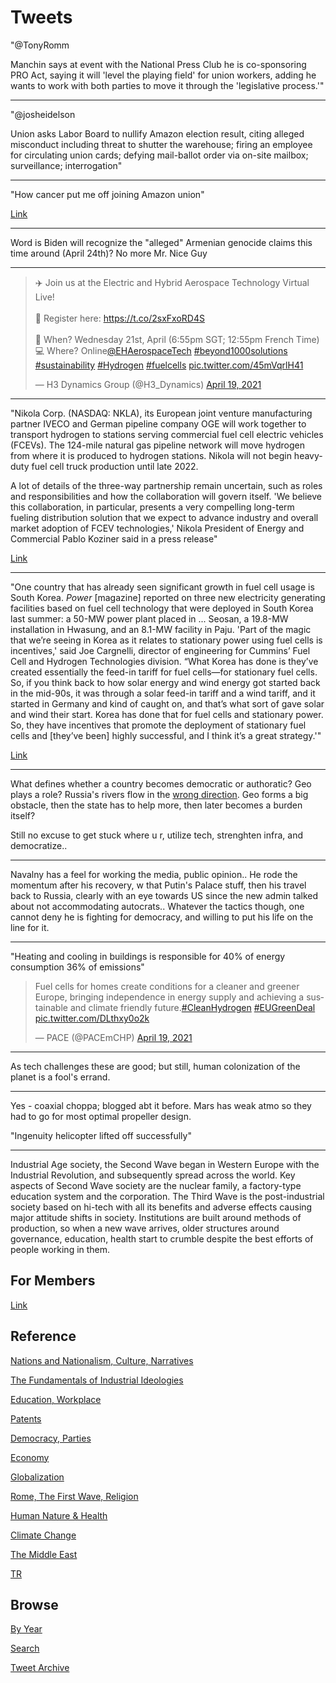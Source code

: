 # Tweets

"@TonyRomm

Manchin says at event with the National Press Club he is co-sponsoring
PRO Act, saying it will 'level the playing field' for union workers,
adding he wants to work with both parties to move it through the
'legislative process.'"

---

"@josheidelson

Union asks Labor Board to nullify Amazon election result, citing
alleged misconduct including threat to shutter the warehouse; firing
an employee for circulating union cards; defying mail-ballot order via
on-site mailbox; surveillance; interrogation"

---

"How cancer put me off joining Amazon union"

[Link](https://www.bbc.com/news/technology-56742772)

---

Word is Biden will recognize the "alleged" Armenian genocide claims
this time around (April 24th)? No more Mr. Nice Guy 

---

<blockquote width="200" class="twitter-tweet"><p lang="en" dir="ltr">✈️ Join us at the Electric and Hybrid Aerospace Technology Virtual Live! <br><br>📍 Register here: <a href="https://t.co/2sxFxoRD4S">https://t.co/2sxFxoRD4S</a><br><br>📅 When? Wednesday 21st, April (6:55pm SGT; 12:55pm French Time)<br>💻 Where? Online<a href="https://twitter.com/EHAerospaceTech?ref_src=twsrc%5Etfw">@EHAerospaceTech</a> <a href="https://twitter.com/hashtag/beyond1000solutions?src=hash&amp;ref_src=twsrc%5Etfw">#beyond1000solutions</a> <a href="https://twitter.com/hashtag/sustainability?src=hash&amp;ref_src=twsrc%5Etfw">#sustainability</a> <a href="https://twitter.com/hashtag/Hydrogen?src=hash&amp;ref_src=twsrc%5Etfw">#Hydrogen</a> <a href="https://twitter.com/hashtag/fuelcells?src=hash&amp;ref_src=twsrc%5Etfw">#fuelcells</a> <a href="https://t.co/45mVqrlH41">pic.twitter.com/45mVqrlH41</a></p>&mdash; H3 Dynamics Group (@H3_Dynamics) <a href="https://twitter.com/H3_Dynamics/status/1384091908142628873?ref_src=twsrc%5Etfw">April 19, 2021</a></blockquote> <script async src="https://platform.twitter.com/widgets.js" charset="utf-8"></script>

---

"Nikola Corp. (NASDAQ: NKLA), its European joint venture manufacturing
partner IVECO and German pipeline company OGE will work together to
transport hydrogen to stations serving commercial fuel cell electric
vehicles (FCEVs). The 124-mile natural gas pipeline network will move
hydrogen from where it is produced to hydrogen stations. Nikola will
not begin heavy-duty fuel cell truck production until late 2022.

A lot of details of the three-way partnership remain uncertain, such
as roles and responsibilities and how the collaboration will govern
itself. 'We believe this collaboration, in particular, presents a very
compelling long-term fueling distribution solution that we expect to
advance industry and overall market adoption of FCEV technologies,'
Nikola President of Energy and Commercial Pablo Koziner said in a
press release"

[Link](https://www.freightwaves.com/news/nikola-finds-hydrogen-distributor-for-future-european-fuel-cell-trucks)

---

"One country that has already seen significant growth in fuel cell
usage is South Korea. *Power* [magazine] reported on three new
electricity generating facilities based on fuel cell technology that
were deployed in South Korea last summer: a 50-MW power plant placed
in ...  Seosan, a 19.8-MW installation in Hwasung, and an 8.1-MW
facility in Paju. 'Part of the magic that we’re seeing in Korea as it
relates to stationary power using fuel cells is incentives,' said Joe
Cargnelli, director of engineering for Cummins’ Fuel Cell and Hydrogen
Technologies division. “What Korea has done is they’ve created
essentially the feed-in tariff for fuel cells—for stationary fuel
cells. So, if you think back to how solar energy and wind energy got
started back in the mid-90s, it was through a solar feed-in tariff and
a wind tariff, and it started in Germany and kind of caught on, and
that’s what sort of gave solar and wind their start. Korea has done
that for fuel cells and stationary power. So, they have incentives
that promote the deployment of stationary fuel cells and [they’ve
been] highly successful, and I think it’s a great strategy.'"

[Link](https://www.powermag.com/whats-been-holding-hydrogen-fuel-cells-back-and-how-to-change-that/)

---

What defines whether a country becomes democratic or authoratic? Geo
plays a role? Russia's rivers flow in the [wrong direction](2017/07/the-next-decade-friedman.md#rurivers).
Geo forms a big obstacle, then the state has to help more, then
later becomes a burden itself?

Still no excuse to get stuck where u r, utilize tech, strenghten infra, and
democratize.. 

---

Navalny has a feel for working the media, public opinion.. He rode the
momentum after his recovery, w that Putin's Palace stuff, then his
travel back to Russia, clearly with an eye towards US since the new
admin talked about not accommodating autocrats.. Whatever the tactics
though, one cannot deny he is fighting for democracy, and willing to
put his life on the line for it.

---

"Heating and cooling in buildings is responsible for 40% of energy consumption
36% of emissions"

<blockquote class="twitter-tweet"><p lang="en" dir="ltr">Fuel cells for homes create conditions for a cleaner and greener Europe, bringing independence in energy supply and achieving a sustainable and climate friendly future.<a href="https://twitter.com/hashtag/CleanHydrogen?src=hash&amp;ref_src=twsrc%5Etfw">#CleanHydrogen</a> <a href="https://twitter.com/hashtag/EUGreenDeal?src=hash&amp;ref_src=twsrc%5Etfw">#EUGreenDeal</a> <a href="https://t.co/DLthxy0o2k">pic.twitter.com/DLthxy0o2k</a></p>&mdash; PACE (@PACEmCHP) <a href="https://twitter.com/PACEmCHP/status/1384152718910967809?ref_src=twsrc%5Etfw">April 19, 2021</a></blockquote> <script async src="https://platform.twitter.com/widgets.js" charset="utf-8"></script>

---

As tech challenges these are good; but still, human colonization of
the planet is a fool's errand.

---

Yes - coaxial choppa; blogged abt it before. Mars has weak atmo so
they had to go for most optimal propeller design.

"Ingenuity helicopter lifted off successfully"

---

Industrial Age society, the Second Wave began in Western Europe with
the Industrial Revolution, and subsequently spread across the
world. Key aspects of Second Wave society are the nuclear family, a
factory-type education system and the corporation. The Third Wave is
the post-industrial society based on hi-tech with all its benefits and
adverse effects causing major attitude shifts in society. Institutions
are built around methods of production, so when a new wave arrives,
older structures around governance, education, health start to crumble
despite the best efforts of people working in them.

## For Members

[Link](https://thirdwave-members.herokuapp.com)

## Reference

[Nations and Nationalism, Culture, Narratives](/2013/02/nations-and-nationalism.md)

[The Fundamentals of Industrial Ideologies](/2011/04/fundamentals-of-industrial-ideologies.md)

[Education, Workplace](2017/09/education-workplace.md)

[Patents](/2018/09/patents.md)

[Democracy, Parties](/2016/11/democracy.md)

[Economy](/2018/05/economy.md)

[Globalization](/2018/09/globalization.md)

[Rome, The First Wave, Religion](/2017/12/rome.md)

[Human Nature & Health](/2020/07/human-nature.md)

[Climate Change](/2018/12/climate.md)

[The Middle East](/2019/07/middleeast.md)

[TR](../tr)

## Browse

[By Year](years.md)

[Search](search.html)

[Tweet Archive](/tweets/README.md)


